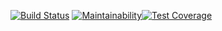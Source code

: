 [![Build Status](https://travis-ci.org/ivan-nor/project-lvl1-s486.svg?branch=master)](https://travis-ci.org/ivan-nor/project-lvl1-s486)
[![Maintainability](https://api.codeclimate.com/v1/badges/c756f8050e5cd2555849/maintainability)](https://codeclimate.com/github/ivan-nor/project-lvl1-s486/maintainability)[![Test Coverage](https://api.codeclimate.com/v1/badges/c756f8050e5cd2555849/test_coverage)](https://codeclimate.com/github/ivan-nor/project-lvl1-s486/test_coverage)
